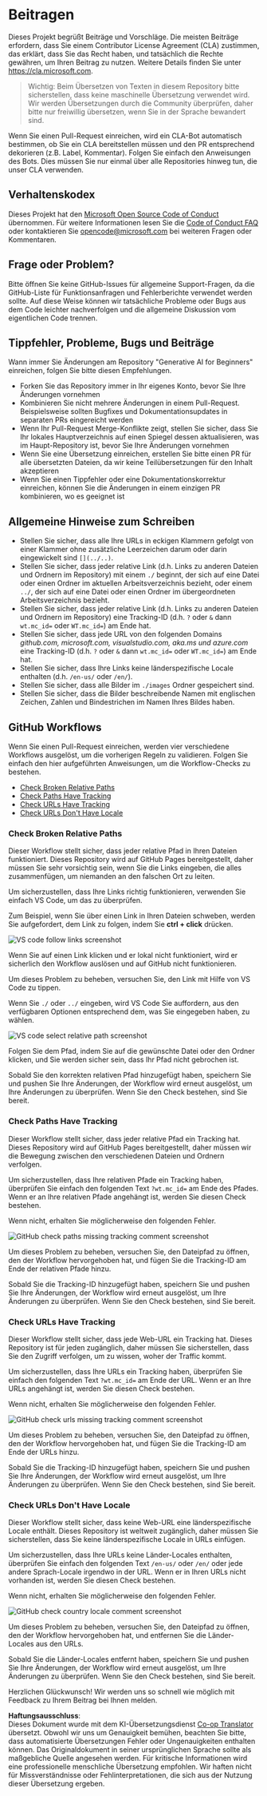 <!--
CO_OP_TRANSLATOR_METADATA:
{
  "original_hash": "57c41f2af71001a2cff9d8eb797cb843",
  "translation_date": "2025-05-19T08:42:13+00:00",
  "source_file": "CONTRIBUTING.md",
  "language_code": "de"
}
-->
# Beitragen

Dieses Projekt begrüßt Beiträge und Vorschläge. Die meisten Beiträge erfordern, dass Sie einem Contributor License Agreement (CLA) zustimmen, das erklärt, dass Sie das Recht haben, und tatsächlich die Rechte gewähren, um Ihren Beitrag zu nutzen. Weitere Details finden Sie unter <https://cla.microsoft.com>.

> Wichtig: Beim Übersetzen von Texten in diesem Repository bitte sicherstellen, dass keine maschinelle Übersetzung verwendet wird. Wir werden Übersetzungen durch die Community überprüfen, daher bitte nur freiwillig übersetzen, wenn Sie in der Sprache bewandert sind.

Wenn Sie einen Pull-Request einreichen, wird ein CLA-Bot automatisch bestimmen, ob Sie ein CLA bereitstellen müssen und den PR entsprechend dekorieren (z.B. Label, Kommentar). Folgen Sie einfach den Anweisungen des Bots. Dies müssen Sie nur einmal über alle Repositories hinweg tun, die unser CLA verwenden.

## Verhaltenskodex

Dieses Projekt hat den [Microsoft Open Source Code of Conduct](https://opensource.microsoft.com/codeofconduct/?WT.mc_id=academic-105485-koreyst) übernommen. Für weitere Informationen lesen Sie die [Code of Conduct FAQ](https://opensource.microsoft.com/codeofconduct/faq/?WT.mc_id=academic-105485-koreyst) oder kontaktieren Sie [opencode@microsoft.com](mailto:opencode@microsoft.com) bei weiteren Fragen oder Kommentaren.

## Frage oder Problem?

Bitte öffnen Sie keine GitHub-Issues für allgemeine Support-Fragen, da die GitHub-Liste für Funktionsanfragen und Fehlerberichte verwendet werden sollte. Auf diese Weise können wir tatsächliche Probleme oder Bugs aus dem Code leichter nachverfolgen und die allgemeine Diskussion vom eigentlichen Code trennen.

## Tippfehler, Probleme, Bugs und Beiträge

Wann immer Sie Änderungen am Repository "Generative AI for Beginners" einreichen, folgen Sie bitte diesen Empfehlungen.

* Forken Sie das Repository immer in Ihr eigenes Konto, bevor Sie Ihre Änderungen vornehmen
* Kombinieren Sie nicht mehrere Änderungen in einem Pull-Request. Beispielsweise sollten Bugfixes und Dokumentationsupdates in separaten PRs eingereicht werden
* Wenn Ihr Pull-Request Merge-Konflikte zeigt, stellen Sie sicher, dass Sie Ihr lokales Hauptverzeichnis auf einen Spiegel dessen aktualisieren, was im Haupt-Repository ist, bevor Sie Ihre Änderungen vornehmen
* Wenn Sie eine Übersetzung einreichen, erstellen Sie bitte einen PR für alle übersetzten Dateien, da wir keine Teilübersetzungen für den Inhalt akzeptieren
* Wenn Sie einen Tippfehler oder eine Dokumentationskorrektur einreichen, können Sie die Änderungen in einem einzigen PR kombinieren, wo es geeignet ist

## Allgemeine Hinweise zum Schreiben

- Stellen Sie sicher, dass alle Ihre URLs in eckigen Klammern gefolgt von einer Klammer ohne zusätzliche Leerzeichen darum oder darin eingewickelt sind `[](../..)`.
- Stellen Sie sicher, dass jeder relative Link (d.h. Links zu anderen Dateien und Ordnern im Repository) mit einem `./` beginnt, der sich auf eine Datei oder einen Ordner im aktuellen Arbeitsverzeichnis bezieht, oder einem `../`, der sich auf eine Datei oder einen Ordner im übergeordneten Arbeitsverzeichnis bezieht.
- Stellen Sie sicher, dass jeder relative Link (d.h. Links zu anderen Dateien und Ordnern im Repository) eine Tracking-ID (d.h. `?` oder `&` dann `wt.mc_id=` oder `WT.mc_id=`) am Ende hat.
- Stellen Sie sicher, dass jede URL von den folgenden Domains _github.com, microsoft.com, visualstudio.com, aka.ms und azure.com_ eine Tracking-ID (d.h. `?` oder `&` dann `wt.mc_id=` oder `WT.mc_id=`) am Ende hat.
- Stellen Sie sicher, dass Ihre Links keine länderspezifische Locale enthalten (d.h. `/en-us/` oder `/en/`).
- Stellen Sie sicher, dass alle Bilder im `./images` Ordner gespeichert sind.
- Stellen Sie sicher, dass die Bilder beschreibende Namen mit englischen Zeichen, Zahlen und Bindestrichen im Namen Ihres Bildes haben.

## GitHub Workflows

Wenn Sie einen Pull-Request einreichen, werden vier verschiedene Workflows ausgelöst, um die vorherigen Regeln zu validieren. Folgen Sie einfach den hier aufgeführten Anweisungen, um die Workflow-Checks zu bestehen.

- [Check Broken Relative Paths](../..)
- [Check Paths Have Tracking](../..)
- [Check URLs Have Tracking](../..)
- [Check URLs Don't Have Locale](../..)

### Check Broken Relative Paths

Dieser Workflow stellt sicher, dass jeder relative Pfad in Ihren Dateien funktioniert. Dieses Repository wird auf GitHub Pages bereitgestellt, daher müssen Sie sehr vorsichtig sein, wenn Sie die Links eingeben, die alles zusammenfügen, um niemanden an den falschen Ort zu leiten.

Um sicherzustellen, dass Ihre Links richtig funktionieren, verwenden Sie einfach VS Code, um das zu überprüfen.

Zum Beispiel, wenn Sie über einen Link in Ihren Dateien schweben, werden Sie aufgefordert, dem Link zu folgen, indem Sie **ctrl + click** drücken.

![VS code follow links screenshot](../../translated_images/vscode-follow-link.f8e8fd9192241d8163db78371e22a7a4e032a1ca9219696d7eb3eb103d1b7544.de.png)

Wenn Sie auf einen Link klicken und er lokal nicht funktioniert, wird er sicherlich den Workflow auslösen und auf GitHub nicht funktionieren.

Um dieses Problem zu beheben, versuchen Sie, den Link mit Hilfe von VS Code zu tippen.

Wenn Sie `./` oder `../` eingeben, wird VS Code Sie auffordern, aus den verfügbaren Optionen entsprechend dem, was Sie eingegeben haben, zu wählen.

![VS code select relative path screenshot](../../translated_images/vscode-select-relative-path.b2cf754af764c28401e8098dbd372d00e8d2ac89c6b75e59f1450f99cb6a4ede.de.png)

Folgen Sie dem Pfad, indem Sie auf die gewünschte Datei oder den Ordner klicken, und Sie werden sicher sein, dass Ihr Pfad nicht gebrochen ist.

Sobald Sie den korrekten relativen Pfad hinzugefügt haben, speichern Sie und pushen Sie Ihre Änderungen, der Workflow wird erneut ausgelöst, um Ihre Änderungen zu überprüfen. Wenn Sie den Check bestehen, sind Sie bereit.

### Check Paths Have Tracking

Dieser Workflow stellt sicher, dass jeder relative Pfad ein Tracking hat. Dieses Repository wird auf GitHub Pages bereitgestellt, daher müssen wir die Bewegung zwischen den verschiedenen Dateien und Ordnern verfolgen.

Um sicherzustellen, dass Ihre relativen Pfade ein Tracking haben, überprüfen Sie einfach den folgenden Text `?wt.mc_id=` am Ende des Pfades. Wenn er an Ihre relativen Pfade angehängt ist, werden Sie diesen Check bestehen.

Wenn nicht, erhalten Sie möglicherweise den folgenden Fehler.

![GitHub check paths missing tracking comment screenshot](../../translated_images/github-check-paths-missing-tracking-comment.1442630ba6e07efa327f46d27447178ae1c6d3b9960023dee1a69dd50f8a3653.de.png)

Um dieses Problem zu beheben, versuchen Sie, den Dateipfad zu öffnen, den der Workflow hervorgehoben hat, und fügen Sie die Tracking-ID am Ende der relativen Pfade hinzu.

Sobald Sie die Tracking-ID hinzugefügt haben, speichern Sie und pushen Sie Ihre Änderungen, der Workflow wird erneut ausgelöst, um Ihre Änderungen zu überprüfen. Wenn Sie den Check bestehen, sind Sie bereit.

### Check URLs Have Tracking

Dieser Workflow stellt sicher, dass jede Web-URL ein Tracking hat. Dieses Repository ist für jeden zugänglich, daher müssen Sie sicherstellen, dass Sie den Zugriff verfolgen, um zu wissen, woher der Traffic kommt.

Um sicherzustellen, dass Ihre URLs ein Tracking haben, überprüfen Sie einfach den folgenden Text `?wt.mc_id=` am Ende der URL. Wenn er an Ihre URLs angehängt ist, werden Sie diesen Check bestehen.

Wenn nicht, erhalten Sie möglicherweise den folgenden Fehler.

![GitHub check urls missing tracking comment screenshot](../../translated_images/github-check-urls-missing-tracking-comment.acd262e537606c01187cb5f4d248176839b5f512342ff9b6c367509ec285eebc.de.png)

Um dieses Problem zu beheben, versuchen Sie, den Dateipfad zu öffnen, den der Workflow hervorgehoben hat, und fügen Sie die Tracking-ID am Ende der URLs hinzu.

Sobald Sie die Tracking-ID hinzugefügt haben, speichern Sie und pushen Sie Ihre Änderungen, der Workflow wird erneut ausgelöst, um Ihre Änderungen zu überprüfen. Wenn Sie den Check bestehen, sind Sie bereit.

### Check URLs Don't Have Locale

Dieser Workflow stellt sicher, dass keine Web-URL eine länderspezifische Locale enthält. Dieses Repository ist weltweit zugänglich, daher müssen Sie sicherstellen, dass Sie keine länderspezifische Locale in URLs einfügen.

Um sicherzustellen, dass Ihre URLs keine Länder-Locales enthalten, überprüfen Sie einfach den folgenden Text `/en-us/` oder `/en/` oder jede andere Sprach-Locale irgendwo in der URL. Wenn er in Ihren URLs nicht vorhanden ist, werden Sie diesen Check bestehen.

Wenn nicht, erhalten Sie möglicherweise den folgenden Fehler.

![GitHub check country locale comment screenshot](../../translated_images/github-check-country-locale-comment.15ae33688215cfe678e813c4dc0bf40d5d9341ee36dc95d6cc0684fa9a204224.de.png)

Um dieses Problem zu beheben, versuchen Sie, den Dateipfad zu öffnen, den der Workflow hervorgehoben hat, und entfernen Sie die Länder-Locales aus den URLs.

Sobald Sie die Länder-Locales entfernt haben, speichern Sie und pushen Sie Ihre Änderungen, der Workflow wird erneut ausgelöst, um Ihre Änderungen zu überprüfen. Wenn Sie den Check bestehen, sind Sie bereit.

Herzlichen Glückwunsch! Wir werden uns so schnell wie möglich mit Feedback zu Ihrem Beitrag bei Ihnen melden.

**Haftungsausschluss**:  
Dieses Dokument wurde mit dem KI-Übersetzungsdienst [Co-op Translator](https://github.com/Azure/co-op-translator) übersetzt. Obwohl wir uns um Genauigkeit bemühen, beachten Sie bitte, dass automatisierte Übersetzungen Fehler oder Ungenauigkeiten enthalten können. Das Originaldokument in seiner ursprünglichen Sprache sollte als maßgebliche Quelle angesehen werden. Für kritische Informationen wird eine professionelle menschliche Übersetzung empfohlen. Wir haften nicht für Missverständnisse oder Fehlinterpretationen, die sich aus der Nutzung dieser Übersetzung ergeben.